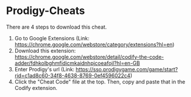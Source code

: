# Prodigy-Cheats
There are 4 steps to download this cheat.
  1. Go to Google Extensions (Link: https://chrome.google.com/webstore/category/extensions?hl=en)
  2. Download this extension: https://chrome.google.com/webstore/detail/codify-the-code-adder/fdhkolbghmfidicmkaidnhpjcoeafojl?hl=en-GB
  3. Enter Prodigy's url (Link: https://sso.prodigygame.com/game/start?rid=c1ad8c60-34f8-4638-8769-0ef4596022c4)
  4. Click the "Cheat Code" file at the top. Then, copy and paste that in the Codify extension.
